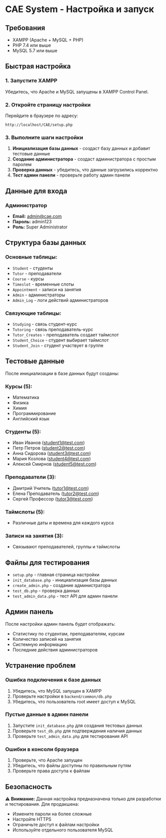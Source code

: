 # CAE System - Настройка и запуск

## Требования
- XAMPP (Apache + MySQL + PHP)
- PHP 7.4 или выше
- MySQL 5.7 или выше

## Быстрая настройка

### 1. Запустите XAMPP
Убедитесь, что Apache и MySQL запущены в XAMPP Control Panel.

### 2. Откройте страницу настройки
Перейдите в браузере по адресу:
```
http://localhost/CAE/setup.php
```

### 3. Выполните шаги настройки
1. **Инициализация базы данных** - создаст базу данных и добавит тестовые данные
2. **Создание администратора** - создаст администратора с простым паролем
3. **Проверка данных** - убедитесь, что данные загрузились корректно
4. **Тест админ панели** - проверьте работу админ панели

## Данные для входа

### Администратор
- **Email:** admin@cae.com
- **Пароль:** admin123
- **Роль:** Super Administrator

## Структура базы данных

### Основные таблицы:
- `Student` - студенты
- `Tutor` - преподаватели  
- `Course` - курсы
- `Timeslot` - временные слоты
- `Appointment` - записи на занятия
- `Admin` - администраторы
- `Admin_Log` - логи действий администраторов

### Связующие таблицы:
- `Studying` - связь студент-курс
- `Tutoring` - связь преподаватель-курс
- `Tutor_Creates` - преподаватель создает таймслот
- `Student_Choice` - студент выбирает таймслот
- `Student_Join` - студент участвует в группе

## Тестовые данные

После инициализации в базе данных будут созданы:

### Курсы (5):
- Математика
- Физика
- Химия
- Программирование
- Английский язык

### Студенты (5):
- Иван Иванов (student1@test.com)
- Петр Петров (student2@test.com)
- Анна Сидорова (student3@test.com)
- Мария Козлова (student4@test.com)
- Алексей Смирнов (student5@test.com)

### Преподаватели (3):
- Дмитрий Учитель (tutor1@test.com)
- Елена Преподаватель (tutor2@test.com)
- Сергей Профессор (tutor3@test.com)

### Таймслоты (5):
- Различные даты и времена для каждого курса

### Записи на занятия (3):
- Связывают преподавателей, группы и таймслоты

## Файлы для тестирования

- `setup.php` - главная страница настройки
- `init_database.php` - инициализация базы данных
- `create_admin.php` - создание администратора
- `test_db.php` - проверка данных
- `test_admin_data.php` - тест API для админ панели

## Админ панель

После настройки админ панель будет отображать:
- Статистику по студентам, преподавателям, курсам
- Количество записей на занятия
- Системную информацию
- Последние действия администраторов

## Устранение проблем

### Ошибка подключения к базе данных
1. Убедитесь, что MySQL запущен в XAMPP
2. Проверьте настройки в `backend/common/db.php`
3. Убедитесь, что пользователь root имеет доступ к MySQL

### Пустые данные в админ панели
1. Запустите `init_database.php` для создания тестовых данных
2. Проверьте `test_db.php` для подтверждения наличия данных
3. Проверьте `test_admin_data.php` для тестирования API

### Ошибки в консоли браузера
1. Проверьте, что Apache запущен
2. Убедитесь, что файлы доступны по правильным путям
3. Проверьте права доступа к файлам

## Безопасность

⚠️ **Внимание:** Данная настройка предназначена только для разработки и тестирования. Для продакшена:
- Измените пароли на более сложные
- Настройте HTTPS
- Ограничьте доступ к файлам настройки
- Используйте отдельного пользователя MySQL
